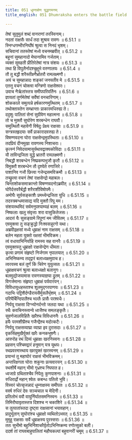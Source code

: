 ```yaml
---
title: 051 धूम्नाक्षेण युद्धागमनम्
title_english: 051 Dhumraksha enters the battle field

---
```

<div class="audioEmbed"  caption="श्रीराम-हरिसीताराममूर्ति-घनपाठिभ्यां वचनम्" src="https://archive.org/download/Ramayana-recitation-Sriram-harisItArAmamUrti-Ghanapaati-v2/Kanda_6/Kanda_6_YK-051-Dhumraksha_enters_the_battle_field_0.mp3"></div>

तेषां सुतुमुलं शब्दं वानराणां तरस्विनाम्।  
नदतां राक्षसैः सार्धं तदा शुश्राव रावणः ॥ 6.51.1 ॥   
स्निग्धगम्भीरनिर्घोषं श्रुत्वा स निनदं भृशम्।  
सचिवानां ततस्तेषां मध्ये वचनमब्रवीत् ॥ 6.51.2 ॥   
बहूनां सुमहानादो मेघानामिव गर्जताम्।  
व्यक्तं सुमहती प्रीतिरेतेषां नात्र संशयः ॥ 6.51.3 ॥   
तथा हि विपुलैर्नादश्चुक्षुभे वरुणालयः ॥ 6.51.4 ॥   
तौ तु बद्धौ शरैस्तीक्ष्णैर्भ्रातरौ रामलक्ष्मणौ।  
अयं च सुमहान्नादः शङ्कां जनयतीव मे ॥ 6.51.5 ॥   
एतत्तु वचनं चोक्त्वा मन्त्रिणो राक्षसेश्वरः।  
उवाच नैर्ऋतांस्तत्र समीपपरिवर्तिनः ॥ 6.51.6 ॥   
ज्ञायतां तूर्णमेतेषां सर्वेषां वनचारिणाम्।  
शोककाले समुत्पन्ने हर्षकारणमुत्थितम् ॥ 6.51.7 ॥   
तथोक्तास्तेन सम्भ्रान्ताः प्राकारमधिरुह्य ते।  
ददृशुः पालितां सेनां सुग्रीवेण महात्मना ॥ 6.51.8 ॥   
तो च मुक्तौ सुघोरेण शरबन्धेन राघवौ।  
समुत्थितौ महावेगौ विषेदुः प्रेक्ष्य राक्षसाः ॥ 6.51.9 ॥   
सन्त्रस्तहृदयाः सर्वे प्राकारादवरुह्य ते।  
विषण्णवदना घोरा राक्षसेन्द्रमुपस्थिताः ॥ 6.51.10 ॥   
तदप्रियं दीनमुखा रावणस्य निशाचराः।  
कृत्स्नं निवेदयामासुर्यथावद्वाक्यकोविदाः ॥ 6.51.11 ॥   
यौ ताविन्द्रजिता युद्धे भ्रातरौ रामलक्ष्मणौ।  
निबद्धौ शरबन्धेन निष्प्रकम्पभुजौ कृतौ ॥ 6.51.12 ॥   
विमुक्तौ शरबन्धेन तौ दृश्येते रणाजिरे।  
पाशानिव गजौ छित्त्वा गजेन्द्रसमविक्रमौ ॥ 6.51.13 ॥   
तच्छ्रुत्वा वचनं तेषां राक्षसेन्द्रो महाबलः।  
चिन्ताशोकसमाक्रान्तो विषण्णवदनोऽब्रवीत् ॥ 6.51.14 ॥   
घोरैर्दत्तवरैर्बद्धौ शरैराशीविषोपमैः।  
अमोघैः सूर्यसङ्काशैः प्रमथ्येन्द्रजिता युधि ॥ 6.51.15 ॥   
तदस्त्रबन्धमासाद्य यदि मुक्तौ रिपू मम।  
संशयस्थमिदं सर्वमनुपश्याम्यहं बलम् ॥ 6.51.16 ॥   
निष्फलाः खलु संवृत्ताः शरा वासुकितेजसः।  
आदत्तं यैः सुसङ्ग्रामे रिपूणां मम जीवितम् ॥ 6.51.17 ॥   
एवमुक्त्वा तु सङ्क्रुद्धो निःश्वसन्नुरगो यथा।  
अब्रवीद्रक्षसां मध्ये धूम्राक्षं नाम राक्षसम् ॥ 6.51.18 ॥   
बलेन महता युक्तो रक्षसां भीमविक्रम।  
त्वं वधायाभिनिर्याहि रामस्य सह वानरैः ॥ 6.51.19 ॥   
एवमुक्तस्तु धूम्राक्षो राक्षसेन्द्रेण धीमता।  
कृत्वा प्रणामं संहृष्टो निर्जगाम नृपालयात् ॥ 6.51.20 ॥   
अभिनिष्कम्य तद्द्वारं बलाध्यक्षमुवाच ह।  
त्वरयस्व बलं तूर्णं किं चिरेण युयुत्सतः ॥ 6.51.21 ॥   
धूम्राक्षवचनं श्रुत्वा बलाध्यक्षो बलानुगः।  
बलमुद्योजयामास रावणस्याज्ञया द्रुतम् ॥ 6.51.22 ॥   
विगर्जमानाः संहृष्टा धूम्राक्षं पर्यवारयन्।  
विविधायुधहस्ताश्च शूलमुद्गरपाणयः ॥ 6.51.23 ॥   
गदाभिः पट्टिशैर्दण्डैरायसैर्मुसलैर्भृशम् ॥ 6.51.24 ॥   
परिघैर्बिन्दिपालैश्च भल्लैः प्रासैः परश्वधैः।  
निर्ययू राक्षसा दिग्भ्योनर्दन्तो जलदा यथा ॥ 6.51.25 ॥   
रथैः कवचिनस्त्वन्ये ध्वजैश्च समलङ्कृतैः।  
सुवर्णजालविहितैः खरैश्च विविधाननैः ॥ 6.51.26 ॥   
हयैः परमशीघ्रैश्च गजैन्द्रैश्च मदोत्कटैः।  
निर्ययू राक्षसव्याघ्रा व्याघ्रा इव दुरासदाः ॥ 6.51.27 ॥   
वृकसिंहमुखैर्युक्तं खरैः कनकभूषणैः।  
आरुरोह रथं दिव्यं धूम्राक्षः खरनिस्वनः ॥ 6.51.28 ॥   
प्रहसन् पश्चिमद्वारं हनूमान् यत्र यूथपः।  
रथप्रवरमास्थाय खरयुक्तं खरस्वनम् ॥ 6.51.29 ॥   
प्रयान्तं तु महाघोरं राक्षसं भीमविक्रमम्।  
अन्तरिक्षगता घोराः शकुनाः प्रत्यवारयन् ॥ 6.51.30 ॥   
रथशीर्षे महान् भीमो गृध्रश्च निपपात ह।  
ध्वजाग्रे ग्रथिताश्चैव निपेतुः कुणपाशनाः ॥ 6.51.31 ॥   
रुधिरार्द्रो महान् श्वेतः कबन्धः पतितो भुवि।  
विस्वरं चोत्सृजन्नादं धूम्नाक्षस्य समीपतः ॥ 6.51.32 ॥   
ववर्ष रुधिरं देवः सञ्चचाल च मेदिनी।  
प्रतिलोभं ववौ वायुर्निर्घातसमनिस्वनः ॥ 6.51.33 ॥   
तिमिरौघावृतास्तत्र दिशश्च न चकाशिरे ॥ 6.51.34 ॥   
स तूत्पातांस्तदा दृष्ट्वा राक्षसानां भयावहान्।  
प्रादुर्भूतान् सुघोरांश्च धूम्राक्षो व्यथितोऽभवत् ॥ 6.51.35 ॥   
मुमुहू राक्षसाः सर्वे धूम्राक्षस्य पुरस्सराः ॥ 6.51.36 ॥   
ततः सुभीमो बहुभिर्निशाचरैर्वृतोऽभिनिष्क्रम्य रणोत्सुको बली।  
ददर्श तां राघवबाहुपालितां महौघकल्पां बहुवानरीं चमूम् ॥ 6.51.37 ॥   